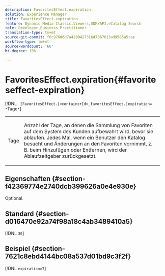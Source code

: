 ```yaml
---
description: FavoritesEffect.expiration
solution: Experience Manager
title: FavoritesEffect.expiration
feature: Dynamic Media Classic,Viewers,SDK/API,eCatalog Search
role: Developer,Business Practitioner
translation-type: tm+mt
source-git-commit: f6c97606d7a4209427316d7367013ad9585a5cae
workflow-type: tm+mt
source-wordcount: '60'
ht-degree: 10%

---
```



# FavoritesEffect.expiration{#favoriteseffect-expiration}

[!DNL ` [FavoritesEffect.|<containerId>_favoritesEffect.]expiration= *`Tage`*`]

<table id="table_2B109D2F91E64B5382B31921C3780FA5"> 
 <tbody> 
  <tr> 
   <td colname="col1"> <p><span class="codeph"><span class="varname"> Tage</span></span> </p> </td> 
   <td colname="col2"> <p> Anzahl der Tage, an denen die Sammlung von Favoriten auf dem System des Kunden aufbewahrt wird, bevor sie ablaufen. Jedes Mal, wenn ein Benutzer den Katalog besucht und Änderungen an den Favoriten vornimmt, z. B. beim Hinzufügen oder Entfernen, wird der Ablaufzeitgeber zurückgesetzt. </p> </td> 
  </tr> 
 </tbody> 
</table>

## Eigenschaften {#section-f42369774e2740dcb399626a0e4e930e}

Optional.

## Standard {#section-d016470e92a74f98a18c4ab3489410a5}

[!DNL `30`]

## Beispiel {#section-7621c8ebd4144bc08a537d01bd9c3f2f}

[!DNL `expiration=7`]
